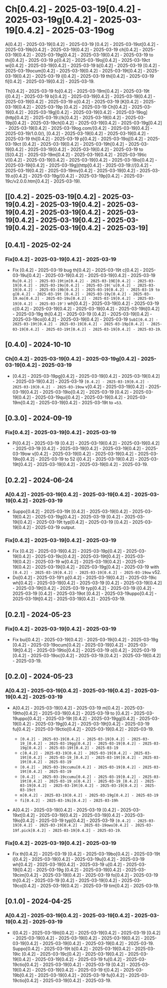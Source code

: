 # Ch[0.4.2] - 2025-03-19[0.4.2] - 2025-03-19g[0.4.2] - 2025-03-19[0.4.2] - 2025-03-19og

A[0.4.2] - 2025-03-19[0.4.2] - 2025-03-19 [0.4.2] - 2025-03-19ot[0.4.2] - 2025-03-19b[0.4.2] - 2025-03-19[0.4.2] - 2025-03-19 ch[0.4.2] - 2025-03-19[0.4.2] - 2025-03-19g[0.4.2] - 2025-03-19[0.4.2] - 2025-03-19 to thi[0.4.2] - 2025-03-19 p[0.4.2] - 2025-03-19oj[0.4.2] - 2025-03-19ct wi[0.4.2] - 2025-03-19[0.4.2] - 2025-03-19 b[0.4.2] - 2025-03-19 [0.4.2] - 2025-03-19ocum[0.4.2] - 2025-03-19[0.4.2] - 2025-03-19t[0.4.2] - 2025-03-19[0.4.2] - 2025-03-19 i[0.4.2] - 2025-03-19 thi[0.4.2] - 2025-03-19 fi[0.4.2] - 2025-03-19[0.4.2] - 2025-03-19.

Th[0.4.2] - 2025-03-19 fo[0.4.2] - 2025-03-19m[0.4.2] - 2025-03-19t i[0.4.2] - 2025-03-19 b[0.4.2] - 2025-03-19[0.4.2] - 2025-03-19[0.4.2] - 2025-03-19[0.4.2] - 2025-03-19 o[0.4.2] - 2025-03-19 [K[0.4.2] - 2025-03-19[0.4.2] - 2025-03-19p [0.4.2] - 2025-03-19 Ch[0.4.2] - 2025-03-19[0.4.2] - 2025-03-19g[0.4.2] - 2025-03-19[0.4.2] - 2025-03-19og](http[0.4.2] - 2025-03-19://k[0.4.2] - 2025-03-19[0.4.2] - 2025-03-19p[0.4.2] - 2025-03-19ch[0.4.2] - 2025-03-19[0.4.2] - 2025-03-19g[0.4.2] - 2025-03-19[0.4.2] - 2025-03-19og.com/[0.4.2] - 2025-03-19[0.4.2] - 2025-03-19/1.0.0/),
[0.4.2] - 2025-03-19[0.4.2] - 2025-03-19[0.4.2] - 2025-03-19 thi[0.4.2] - 2025-03-19 p[0.4.2] - 2025-03-19oj[0.4.2] - 2025-03-19ct [0.4.2] - 2025-03-19[0.4.2] - 2025-03-19h[0.4.2] - 2025-03-19[0.4.2] - 2025-03-19[0.4.2] - 2025-03-19[0.4.2] - 2025-03-19 to [S[0.4.2] - 2025-03-19m[0.4.2] - 2025-03-19[0.4.2] - 2025-03-19tic V[0.4.2] - 2025-03-19[0.4.2] - 2025-03-19[0.4.2] - 2025-03-19io[0.4.2] - 2025-03-19i[0.4.2] - 2025-03-19g](http[0.4.2] - 2025-03-19://[0.4.2] - 2025-03-19[0.4.2] - 2025-03-19mv[0.4.2] - 2025-03-19[0.4.2] - 2025-03-19.o[0.4.2] - 2025-03-19g/[0.4.2] - 2025-03-19p[0.4.2] - 2025-03-19c/v2.0.0.htm[0.4.2] - 2025-03-19).

## [[0.4.2] - 2025-03-19[0.4.2] - 2025-03-19[0.4.2] - 2025-03-19[0.4.2] - 2025-03-19[0.4.2] - 2025-03-19[0.4.2] - 2025-03-19[0.4.2] - 2025-03-19[0.4.2] - 2025-03-19[0.4.2] - 2025-03-19[0.4.2] - 2025-03-19]

## [0.4.1] - 2025-02-24

### Fix[0.4.2] - 2025-03-19[0.4.2] - 2025-03-19

- Fix [0.4.2] - 2025-03-19 bug th[0.4.2] - 2025-03-19t c[0.4.2] - 2025-03-19u[0.4.2] - 2025-03-19[0.4.2] - 2025-03-19[0.4.2] - 2025-03-19 `Ru[0.4.2] - 2025-03-19tim[0.4.2] - 2025-03-19E[0.4.2] - 2025-03-19[0.4.2] - 2025-03-19o[0.4.2] - 2025-03-19('u[0.4.2] - 2025-03-19[0.4.2] - 2025-03-19b[0.4.2] - 2025-03-19[0.4.2] - 2025-03-19 to g[0.4.2] - 2025-03-19t [0.4.2] - 2025-03-19y[0.4.2] - 2025-03-19.mo[0.4.2] - 2025-03-19u[0.4.2] - 2025-03-19[0.4.2] - 2025-03-19[0.4.2] - 2025-03-19')` wh[0.4.2] - 2025-03-19[0.4.2] - 2025-03-19 c[0.4.2] - 2025-03-19[0.4.2] - 2025-03-19[0.4.2] - 2025-03-19ti[0.4.2] - 2025-03-19g th[0.4.2] - 2025-03-19 [0.4.2] - 2025-03-19[0.4.2] - 2025-03-19co[0.4.2] - 2025-03-19[0.4.2] - 2025-03-19 `SubI[0.4.2] - 2025-03-19t[0.4.2] - 2025-03-19[0.4.2] - 2025-03-19p[0.4.2] - 2025-03-19[0.4.2] - 2025-03-19t[0.4.2] - 2025-03-19[0.4.2] - 2025-03-19`.

## [0.4.0] - 2024-10-10

### Ch[0.4.2] - 2025-03-19[0.4.2] - 2025-03-19g[0.4.2] - 2025-03-19[0.4.2] - 2025-03-19

- [0.4.2] - 2025-03-19pg[0.4.2] - 2025-03-19[0.4.2] - 2025-03-19[0.4.2] - 2025-03-19[0.4.2] - 2025-03-19 `[0.4.2] - 2025-03-19[0.4.2] - 2025-03-19[0.4.2] - 2025-03-19ow` v[0.4.2] - 2025-03-19[0.4.2] - 2025-03-19[0.4.2] - 2025-03-19io[0.4.2] - 2025-03-19 [0.4.2] - 2025-03-19[0.4.2] - 2025-03-19qui[0.4.2] - 2025-03-19[0.4.2] - 2025-03-19m[0.4.2] - 2025-03-19[0.4.2] - 2025-03-19t to `=53`.

## [0.3.0] - 2024-09-19

### Fix[0.4.2] - 2025-03-19[0.4.2] - 2025-03-19

- Pi[0.4.2] - 2025-03-19 [0.4.2] - 2025-03-19[0.4.2] - 2025-03-19[0.4.2] - 2025-03-19 [0.4.2] - 2025-03-19[0.4.2] - 2025-03-19[0.4.2] - 2025-03-19ow v[0.4.2] - 2025-03-19[0.4.2] - 2025-03-19[0.4.2] - 2025-03-19io[0.4.2] - 2025-03-19 to 52 i[0.4.2] - 2025-03-19[0.4.2] - 2025-03-19t[0.4.2] - 2025-03-19[0.4.2] - 2025-03-19[0.4.2] - 2025-03-19.

## [0.2.2] - 2024-06-24

### A[0.4.2] - 2025-03-19[0.4.2] - 2025-03-19[0.4.2] - 2025-03-19[0.4.2] - 2025-03-19

- Suppo[0.4.2] - 2025-03-19t [0.4.2] - 2025-03-19[0.4.2] - 2025-03-19[0.4.2] - 2025-03-19g[0.4.2] - 2025-03-19 [0.4.2] - 2025-03-19i[0.4.2] - 2025-03-19t typ[0.4.2] - 2025-03-19 [0.4.2] - 2025-03-19[0.4.2] - 2025-03-19 output.

### Fix[0.4.2] - 2025-03-19[0.4.2] - 2025-03-19

- Fix [0.4.2] - 2025-03-19[0.4.2] - 2025-03-19p[0.4.2] - 2025-03-19[0.4.2] - 2025-03-19c[0.4.2] - 2025-03-19t[0.4.2] - 2025-03-19[0.4.2] - 2025-03-19 w[0.4.2] - 2025-03-19[0.4.2] - 2025-03-19[0.4.2] - 2025-03-19i[0.4.2] - 2025-03-19g[0.4.2] - 2025-03-19 with `[0.4.2] - 2025-03-19[0.4.2] - 2025-03-19[0.4.2] - 2025-03-19ow` v52.
- Do[0.4.2] - 2025-03-19't p[0.4.2] - 2025-03-19[0.4.2] - 2025-03-19ic wh[0.4.2] - 2025-03-19[0.4.2] - 2025-03-19 [0.4.2] - 2025-03-19[0.4.2] - 2025-03-19t[0.4.2] - 2025-03-19 typ[0.4.2] - 2025-03-19 i[0.4.2] - 2025-03-19 [0.4.2] - 2025-03-19ot [0.4.2] - 2025-03-19uppo[0.4.2] - 2025-03-19t[0.4.2] - 2025-03-19[0.4.2] - 2025-03-19.

## [0.2.1] - 2024-05-23

### Fix[0.4.2] - 2025-03-19[0.4.2] - 2025-03-19

- Fix bui[0.4.2] - 2025-03-19[0.4.2] - 2025-03-19i[0.4.2] - 2025-03-19g [0.4.2] - 2025-03-19ocum[0.4.2] - 2025-03-19[0.4.2] - 2025-03-19t[0.4.2] - 2025-03-19tio[0.4.2] - 2025-03-19 o[0.4.2] - 2025-03-19 [0.4.2] - 2025-03-19oc[0.4.2] - 2025-03-19.[0.4.2] - 2025-03-19[0.4.2] - 2025-03-19.

## [0.2.0] - 2024-05-23

### A[0.4.2] - 2025-03-19[0.4.2] - 2025-03-19[0.4.2] - 2025-03-19[0.4.2] - 2025-03-19

- A[0.4.2] - 2025-03-19[0.4.2] - 2025-03-19 m[0.4.2] - 2025-03-19tho[0.4.2] - 2025-03-19[0.4.2] - 2025-03-19 to [0.4.2] - 2025-03-19uppo[0.4.2] - 2025-03-19t [0.4.2] - 2025-03-19gg[0.4.2] - 2025-03-19[0.4.2] - 2025-03-19g[0.4.2] - 2025-03-19t[0.4.2] - 2025-03-19 fu[0.4.2] - 2025-03-19ctio[0.4.2] - 2025-03-19[0.4.2] - 2025-03-19.
    - `[0.4.2] - 2025-03-19[0.4.2] - 2025-03-19[0.4.2] - 2025-03-19_[0.4.2] - 2025-03-19gg[0.4.2] - 2025-03-19[0.4.2] - 2025-03-19g[0.4.2] - 2025-03-19t[0.4.2] - 2025-03-19`
    - `c[0.4.2] - 2025-03-19[0.4.2] - 2025-03-19[0.4.2] - 2025-03-19t[0.4.2] - 2025-03-19_[0.4.2] - 2025-03-19t[0.4.2] - 2025-03-19t[0.4.2] - 2025-03-19`
    - `[0.4.2] - 2025-03-19ccumu[0.4.2] - 2025-03-19[0.4.2] - 2025-03-19t[0.4.2] - 2025-03-19`
    - `[0.4.2] - 2025-03-19ccumu[0.4.2] - 2025-03-19[0.4.2] - 2025-03-19t[0.4.2] - 2025-03-19_o[0.4.2] - 2025-03-19_[0.4.2] - 2025-03-19[0.4.2] - 2025-03-19t[0.4.2] - 2025-03-19[0.4.2] - 2025-03-19ct`
    - `m[0.4.2] - 2025-03-19[0.4.2] - 2025-03-19g[0.4.2] - 2025-03-19`
    - `fi[0.4.2] - 2025-03-19i[0.4.2] - 2025-03-19h`

- A[0.4.2] - 2025-03-19[0.4.2] - 2025-03-19 [0.4.2] - 2025-03-19xt[0.4.2] - 2025-03-19[0.4.2] - 2025-03-19[0.4.2] - 2025-03-19io[0.4.2] - 2025-03-19 typ[0.4.2] - 2025-03-19 `[0.4.2] - 2025-03-19[0.4.2] - 2025-03-19[0.4.2] - 2025-03-19owu[0.4.2] - 2025-03-19f.pick[0.4.2] - 2025-03-19[0.4.2] - 2025-03-19`.

### Fix[0.4.2] - 2025-03-19[0.4.2] - 2025-03-19

- Fix th[0.4.2] - 2025-03-19 [0.4.2] - 2025-03-19bo[0.4.2] - 2025-03-19t i[0.4.2] - 2025-03-19[0.4.2] - 2025-03-19u[0.4.2] - 2025-03-19 wh[0.4.2] - 2025-03-19[0.4.2] - 2025-03-19 u[0.4.2] - 2025-03-19i[0.4.2] - 2025-03-19g [0.4.2] - 2025-03-19[0.4.2] - 2025-03-19cim[0.4.2] - 2025-03-19[0.4.2] - 2025-03-19 fo[0.4.2] - 2025-03-19 th[0.4.2] - 2025-03-19 [0.4.2] - 2025-03-19[0.4.2] - 2025-03-19co[0.4.2] - 2025-03-19[0.4.2] - 2025-03-19 tim[0.4.2] - 2025-03-19.

## [0.1.0] - 2024-04-25

### A[0.4.2] - 2025-03-19[0.4.2] - 2025-03-19[0.4.2] - 2025-03-19[0.4.2] - 2025-03-19

- I[0.4.2] - 2025-03-19iti[0.4.2] - 2025-03-19[0.4.2] - 2025-03-19 [0.4.2] - 2025-03-19[0.4.2] - 2025-03-19[0.4.2] - 2025-03-19[0.4.2] - 2025-03-19[0.4.2] - 2025-03-19[0.4.2] - 2025-03-19[0.4.2] - 2025-03-19. Suppo[0.4.2] - 2025-03-19t b[0.4.2] - 2025-03-19[0.4.2] - 2025-03-19ic [0.4.2] - 2025-03-19c[0.4.2] - 2025-03-19[0.4.2] - 2025-03-19[0.4.2] - 2025-03-19[0.4.2] - 2025-03-19 fu[0.4.2] - 2025-03-19ctio[0.4.2] - 2025-03-19[0.4.2] - 2025-03-19 [0.4.2] - 2025-03-19[0.4.2] - 2025-03-19[0.4.2] - 2025-03-19 t[0.4.2] - 2025-03-19b[0.4.2] - 2025-03-19[0.4.2] - 2025-03-19 fu[0.4.2] - 2025-03-19ctio[0.4.2] - 2025-03-19[0.4.2] - 2025-03-19.
